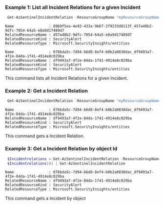 ### Example 1: List all Incident Relations for a given Incident 
```powershell
 Get-AzSentinelIncidentRelation -ResourceGroupName "myResourceGroupName" -workspaceName "myWorkspaceName" -IncidentId "myIncidentId"
```
```output
Name                : 8969f5ea-4e92-433a-9b67-2f9233d8113f_457a48b2-9dfc-7054-64a5-e8a9d17489d7
RelatedResourceName : 457a48b2-9dfc-7054-64a5-e8a9d17489d7
RelatedResourceKind : SecurityAlert
RelatedResourceType : Microsoft.SecurityInsights/entities

Name                : 076bda5c-7d94-b6d8-8ef4-b0b2a0830dac_df9493a7-4f2e-84da-1f41-4914e8c029ba
RelatedResourceName : df9493a7-4f2e-84da-1f41-4914e8c029ba
RelatedResourceKind : SecurityAlert
RelatedResourceType : Microsoft.SecurityInsights/entities
```

This command lists all Incident Relations for a given Incident.

### Example 2: Get a Incident Relation
```powershell
 Get-AzSentinelIncidentRelation -ResourceGroupName "myResourceGroupName" -workspaceName "myWorkspaceName" -IncidentId "myIncidentId" -RelationName "myIncidentRelationId"
```
```output
Name                : 076bda5c-7d94-b6d8-8ef4-b0b2a0830dac_df9493a7-4f2e-84da-1f41-4914e8c029ba
RelatedResourceName : df9493a7-4f2e-84da-1f41-4914e8c029ba
RelatedResourceKind : SecurityAlert
RelatedResourceType : Microsoft.SecurityInsights/entities
```

This command gets a Incident Relation.

### Example 3: Get a Incident Relation by object Id
```powershell
 $Incidentrelations = Get-AzSentinelIncidentRelation -ResourceGroupName "myResourceGroupName" -workspaceName "myWorkspaceName" -IncidentId "myIncidentId"
 $Incidentrelations[0] | Get-AzSentinelIncidentRelation
```
```output
Name                : 076bda5c-7d94-b6d8-8ef4-b0b2a0830dac_df9493a7-4f2e-84da-1f41-4914e8c029ba
RelatedResourceName : df9493a7-4f2e-84da-1f41-4914e8c029ba
RelatedResourceKind : SecurityAlert
RelatedResourceType : Microsoft.SecurityInsights/entities
```

This command gets a Incident by object